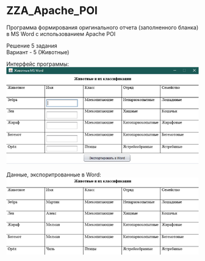 # ZZA_Apache_POI

Программа формирования оригинального отчета (заполненного бланка) в MS Word с использованием Apache POI<br/>

Решение 5 задания<br/>
Вариант - 5 (Животные)

Интерфейс программы:<br/>
![program](program.PNG)<br/><br/>
Данные, экспоритрованные в Word:<br/>
![result](result.PNG)
